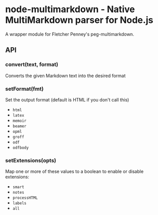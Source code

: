 node-multimarkdown - Native MultiMarkdown parser for Node.js
===========
A wrapper module for Fletcher Penney's peg-multimarkdown.

API
---
### convert(text, format)
Converts the given Markdown text into the desired format

### setFormat(fmt)
Set the output format (default is HTML if you don't call this)

- `html`
- `latex`
- `memoir`
- `beamer`
- `opml`
- `groff`
- `odf`
- `odfbody`

### setExtensions(opts)
Map one or more of these values to a boolean to enable or disable
extensions:

- `smart`
- `notes`
- `processHTML`
- `labels`
- `all`
